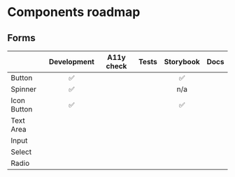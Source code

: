 # Components roadmap

## Forms

|             | Development | A11y check | Tests | Storybook | Docs |
| ----------- | :---------: | :--------: | :---: | :-------: | :--: |
| Button      |     ✅      |            |       |    ✅     |      |
| Spinner     |     ✅      |            |       |    n/a    |      |
| Icon Button |     ✅      |            |       |    ✅     |      |
| Text Area   |             |            |       |           |      |
| Input       |             |            |       |           |      |
| Select      |             |            |       |           |      |
| Radio       |             |            |       |           |      |
